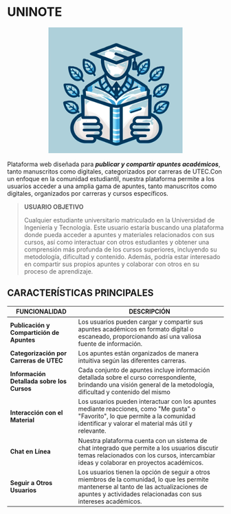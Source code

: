 # UNINOTE
<p align="center">
  <img src="UNINOTE.png" alt="UNINOTE">
</p>

Plataforma web diseñada para ***publicar y compartir apuntes académicos***, tanto manuscritos como digitales, categorizados por carreras de UTEC.Con un enfoque en la comunidad estudiantil, nuestra plataforma permite a los usuarios acceder a una amplia gama de apuntes, tanto manuscritos como digitales, organizados por carreras y cursos específicos.


> **USUARIO OBJETIVO**
> 
> Cualquier estudiante universitario matriculado en la Universidad de Ingeniería y Tecnología. Este usuario estaría buscando una plataforma donde pueda acceder a apuntes y materiales relacionados 
con sus cursos, así como interactuar con otros estudiantes y obtener una comprensión más profunda de los cursos superiores, incluyendo su metodología, dificultad y contenido. 
Además, podría estar interesado en compartir sus propios apuntes y colaborar con otros en su proceso de aprendizaje.

## CARACTERÍSTICAS PRINCIPALES  

| FUNCIONALIDAD                         | DESCRIPCIÓN                                                                                                                                           |
|----------------------------------------|-----------------------------------------------------------------------------------------------------------------------------------------------------------|
| **Publicación y Compartición de Apuntes** | Los usuarios pueden cargar y compartir sus apuntes académicos en formato digital o escaneado, proporcionando así una valiosa fuente de información.    |
| **Categorización por Carreras de UTEC**   | Los apuntes están organizados de manera intuitiva según las diferentes carreras.                         |
| **Información Detallada sobre los Cursos** | Cada conjunto de apuntes incluye información detallada sobre el curso correspondiente, brindando una visión general de la metodología, dificultad y contenido del mismo|
| **Interacción con el Material**          | Los usuarios pueden interactuar con los apuntes mediante reacciones, como "Me gusta" o "Favorito", lo que permite a la comunidad identificar y valorar el material más útil y relevante. |
| **Chat en Línea**                          | Nuestra plataforma cuenta con un sistema de chat integrado que permite a los usuarios discutir temas relacionados con los cursos, intercambiar ideas y colaborar en proyectos académicos. |
| **Seguir a Otros Usuarios**                | Los usuarios tienen la opción de seguir a otros miembros de la comunidad, lo que les permite mantenerse al tanto de las actualizaciones de apuntes y actividades relacionadas con sus intereses académicos. |

























